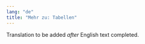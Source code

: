 ```yaml
---
lang: "de"
title: "Mehr zu: Tabellen"
---
```

Translation to be added _after_ English text completed.
